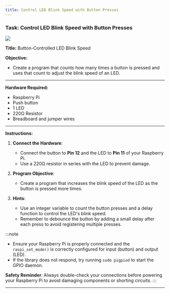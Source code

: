```yaml
---
title: Control LED Blink Speed with Button Presses
---
```


### Task: Control LED Blink Speed with Button Presses

![](https://i.imgur.com/M23Vtk1.png)

**Title:** Button-Controlled LED Blink Speed

**Objective:**  
- Create a program that counts how many times a button is pressed and uses that count to adjust the blink speed of an LED.

---

**Hardware Required:**  
- Raspberry Pi  
- Push button  
- 1 LED  
- 220Ω Resistor  
- Breadboard and jumper wires

---

**Instructions:**

1. **Connect the Hardware**:  
   - Connect the button to **Pin 12** and the LED to **Pin 11** of your Raspberry Pi.  
   - Use a 220Ω resistor in series with the LED to prevent damage.

2. **Program Objective**:  
   - Create a program that increases the blink speed of the LED as the button is pressed more times.

3. **Hints**:  
   - Use an integer variable to count the button presses and a delay function to control the LED's blink speed.
   - Remember to debounce the button by adding a small delay after each press to avoid registering multiple presses.

:::note
   - Ensure your Raspberry Pi is properly connected and the `raspi_set_mode()` is correctly configured for input (button) and output (LED).
   - If the library does not respond, try running `sudo pigpiod` to start the GPIO daemon.


**Safety Reminder**: Always double-check your connections before powering your Raspberry Pi to avoid damaging components or shorting circuits.
:::



---
